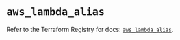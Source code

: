 # `aws_lambda_alias`

Refer to the Terraform Registry for docs: [`aws_lambda_alias`](https://registry.terraform.io/providers/hashicorp/aws/3.76.1/docs/resources/lambda_alias).
